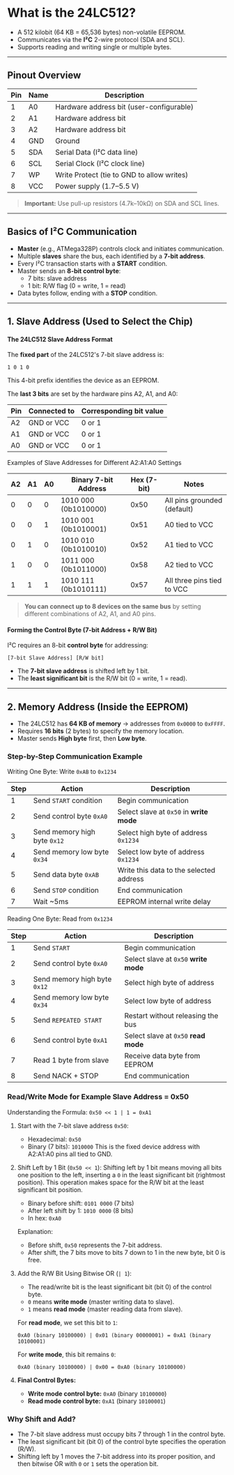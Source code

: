 # What is the 24LC512?

- A 512 kilobit (64 KB = 65,536 bytes) non-volatile EEPROM.  
- Communicates via the **I²C** 2-wire protocol (SDA and SCL).  
- Supports reading and writing single or multiple bytes.



---

## Pinout Overview

| Pin | Name | Description                                |
|-----|------|--------------------------------------------|
| 1   | A0   | Hardware address bit (user-configurable)   |
| 2   | A1   | Hardware address bit                       |
| 3   | A2   | Hardware address bit                       |
| 4   | GND  | Ground                                     |
| 5   | SDA  | Serial Data (I²C data line)                |
| 6   | SCL  | Serial Clock (I²C clock line)              |
| 7   | WP   | Write Protect (tie to GND to allow writes) |
| 8   | VCC  | Power supply (1.7–5.5 V)                   |

> **Important:** Use pull-up resistors (4.7k–10kΩ) on SDA and SCL lines.  



---

## Basics of I²C Communication

- **Master** (e.g., ATMega328P) controls clock and initiates communication.  
- Multiple **slaves** share the bus, each identified by a **7-bit address**.  
- Every I²C transaction starts with a **START** condition.  
- Master sends an **8-bit control byte**:  
  - 7 bits: slave address  
  - 1 bit: R/W flag (0 = write, 1 = read)  
- Data bytes follow, ending with a **STOP** condition.



---

## 1. Slave Address (Used to Select the Chip)

#### The 24LC512 Slave Address Format

The **fixed part** of the 24LC512's 7-bit slave address is:

```
1 0 1 0
```

This 4-bit prefix identifies the device as an EEPROM.

The **last 3 bits** are set by the hardware pins A2, A1, and A0:

| Pin | Connected to | Corresponding bit value |
|-----|--------------|------------------------|
| A2  | GND or VCC   | 0 or 1                 |
| A1  | GND or VCC   | 0 or 1                 |
| A0  | GND or VCC   | 0 or 1                 |



Examples of Slave Addresses for Different A2:A1:A0 Settings

| A2 | A1 | A0 | Binary 7-bit Address  | Hex (7-bit) | Notes                       |
|----|----|----|-----------------------|-------------|-----------------------------|
| 0  | 0  | 0  | 1010 000 (0b1010000)  | 0x50        | All pins grounded (default)  |
| 0  | 0  | 1  | 1010 001 (0b1010001)  | 0x51        | A0 tied to VCC               |
| 0  | 1  | 0  | 1010 010 (0b1010010)  | 0x52        | A1 tied to VCC               |
| 1  | 0  | 0  | 1011 000 (0b1011000)  | 0x58        | A2 tied to VCC               |
| 1  | 1  | 1  | 1010 111 (0b1010111)  | 0x57        | All three pins tied to VCC  |

> **You can connect up to 8 devices on the same bus** by setting different combinations of A2, A1, and A0 pins.



#### Forming the Control Byte (7-bit Address + R/W Bit)

I²C requires an 8-bit **control byte** for addressing:

```
[7-bit Slave Address] [R/W bit]
```

- The **7-bit slave address** is shifted left by 1 bit.  
- The **least significant bit** is the R/W bit (0 = write, 1 = read).



---

## 2. Memory Address (Inside the EEPROM)

- The 24LC512 has **64 KB of memory** → addresses from `0x0000` to `0xFFFF`.  
- Requires **16 bits** (2 bytes) to specify the memory location.  
- Master sends **High byte** first, then **Low byte**.



### Step-by-Step Communication Example

Writing One Byte: Write `0xAB` to `0x1234`

| Step | Action                           | Description                                |
|-------|--------------------------------|--------------------------------------------|
| 1     | Send `START` condition          | Begin communication                         |
| 2     | Send control byte `0xA0`        | Select slave at `0x50` in **write mode**   |
| 3     | Send memory high byte `0x12`    | Select high byte of address `0x1234`       |
| 4     | Send memory low byte `0x34`     | Select low byte of address `0x1234`        |
| 5     | Send data byte `0xAB`           | Write this data to the selected address    |
| 6     | Send `STOP` condition           | End communication                           |
| 7     | Wait ~5ms                      | EEPROM internal write delay                 |



Reading One Byte: Read from `0x1234`

| Step | Action                           | Description                              |
|-------|--------------------------------|------------------------------------------|
| 1     | Send `START`                   | Begin communication                       |
| 2     | Send control byte `0xA0`       | Select slave at `0x50` **write mode**    |
| 3     | Send memory high byte `0x12`   | Select high byte of address               |
| 4     | Send memory low byte `0x34`    | Select low byte of address                |
| 5     | Send `REPEATED START`          | Restart without releasing the bus         |
| 6     | Send control byte `0xA1`       | Select slave at `0x50` **read mode**     |
| 7     | Read 1 byte from slave         | Receive data byte from EEPROM             |
| 8     | Send NACK + STOP               | End communication                         |



### Read/Write Mode for Example Slave Address = 0x50

Understanding the Formula: `0x50 << 1 | 1 = 0xA1`

1. Start with the 7-bit slave address `0x50`:
   - Hexadecimal: `0x50`  
   - Binary (7 bits): `1010000` 
   This is the fixed device address with A2:A1:A0 pins all tied to GND.

2. Shift Left by 1 Bit (`0x50 << 1`): 
   Shifting left by 1 bit means moving all bits one position to the left, inserting a `0` in the least significant bit (rightmost position). This operation makes space for the R/W bit at the least significant bit position.

   - Binary before shift: `0101 0000` (7 bits)  
   - After left shift by 1: `1010 0000` (8 bits)  
   - In hex: `0xA0`

   Explanation:  
   - Before shift, `0x50` represents the 7-bit address.  
   - After shift, the 7 bits move to bits 7 down to 1 in the new byte, bit 0 is free.

3. Add the R/W Bit Using Bitwise OR (`| 1`): 
   
   - The read/write bit is the least significant bit (bit 0) of the control byte.  
   - `0` means **write mode** (master writing data to slave).  
   - `1` means **read mode** (master reading data from slave).
   
   For **read mode**, we set this bit to `1`:  
   ```
   0xA0 (binary 10100000) | 0x01 (binary 00000001) = 0xA1 (binary 10100001)
   ```
   
   For **write mode**, this bit remains `0`:  
   ```
   0xA0 (binary 10100000) | 0x00 = 0xA0 (binary 10100000)
   ```
   
4. **Final Control Bytes:**  
   - **Write mode control byte:** `0xA0` (binary `10100000`)  
   - **Read mode control byte:**  `0xA1` (binary `10100001`)



### Why Shift and Add?

- The 7-bit slave address must occupy bits 7 through 1 in the control byte.  
- The least significant bit (bit 0) of the control byte specifies the operation (R/W).  
- Shifting left by 1 moves the 7-bit address into its proper position, and then bitwise OR with `0` or `1` sets the operation bit.

